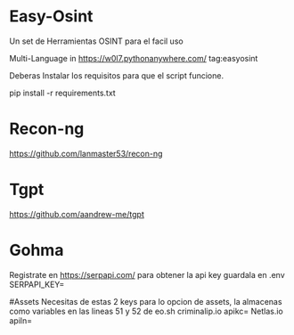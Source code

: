 # Easy-Osint
Un set de Herramientas OSINT para el facil uso

Multi-Language in https://w0l7.pythonanywhere.com/
tag:easyosint
 
Deberas Instalar los requisitos para que el script funcione.

pip install -r requirements.txt

# Recon-ng

https://github.com/lanmaster53/recon-ng

# Tgpt

https://github.com/aandrew-me/tgpt

# Gohma

Registrate en https://serpapi.com/ para obtener la api key
guardala en .env
SERPAPI_KEY=

#Assets
Necesitas de estas 2 keys para lo opcion de assets, la almacenas como variables
en las lineas 51 y 52 de eo.sh
criminalip.io
apikc=
Netlas.io
apiln=

